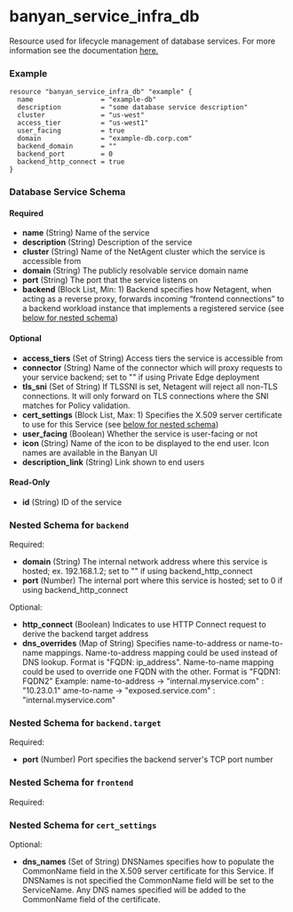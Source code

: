 # banyan_service_infra_db

Resource used for lifecycle management of database services. For more information see the documentation [here.](https://docs.banyansecurity.io/docs/feature-guides/infrastructure/databases/)

### Example
```hcl
resource "banyan_service_infra_db" "example" {
  name                 = "example-db"
  description          = "some database service description"
  cluster              = "us-west"
  access_tier          = "us-west1"
  user_facing          = true
  domain               = "example-db.corp.com"
  backend_domain       = ""
  backend_port         = 0
  backend_http_connect = true
}
```
### Database Service Schema
#### Required
- **name** (String) Name of the service
- **description** (String) Description of the service
- **cluster** (String) Name of the NetAgent cluster which the service is accessible from
- **domain** (String) The publicly resolvable service domain name
- **port** (String) The port that the service listens on
- **backend** (Block List, Min: 1) Backend specifies how Netagent, when acting as a reverse proxy, forwards incoming “frontend connections” to a backend workload instance that implements a registered service (see [below for nested schema](#nestedblock--backend))

#### Optional
- **access_tiers** (Set of String) Access tiers the service is accessible from
- **connector** (String) Name of the connector which will proxy requests to your service backend; set to "" if using Private Edge deployment
- **tls_sni** (Set of String) If TLSSNI is set, Netagent will reject all non-TLS connections. It will only forward on TLS connections where the SNI matches for Policy validation.
- **cert_settings** (Block List, Max: 1) Specifies the X.509 server certificate to use for this Service (see [below for nested schema](#nestedblock--cert_settings))
- **user_facing** (Boolean) Whether the service is user-facing or not
- **icon** (String) Name of the icon to be displayed to the end user. Icon names are available in the Banyan UI
- **description_link** (String) Link shown to end users

#### Read-Only
- **id** (String) ID of the service

<a id="nestedblock--backend"></a>
### Nested Schema for `backend`

Required:

- **domain** (String) The internal network address where this service is hosted; ex. 192.168.1.2; set to "" if using backend_http_connect
- **port** (Number) The internal port where this service is hosted; set to 0 if using backend_http_connect

Optional:

- **http_connect** (Boolean) Indicates to use HTTP Connect request to derive the backend target address
- **dns_overrides** (Map of String) Specifies name-to-address or name-to-name mappings.
  Name-to-address mapping could be used instead of DNS lookup. Format is "FQDN: ip_address".
  Name-to-name mapping could be used to override one FQDN with the other. Format is "FQDN1: FQDN2"
  Example: name-to-address -> "internal.myservice.com" : "10.23.0.1"
  ame-to-name    ->    "exposed.service.com" : "internal.myservice.com"

<a id="nestedblock--backend--target"></a>
### Nested Schema for `backend.target`

Required:

- **port** (Number) Port specifies the backend server's TCP port number


<a id="nestedblock--frontend"></a>
### Nested Schema for `frontend`

Required:


<a id="nestedblock--cert_settings"></a>
### Nested Schema for `cert_settings`

Optional:

- **dns_names** (Set of String) DNSNames specifies how to populate the CommonName field in the X.509
  server certificate for this Service. If DNSNames is not specified the
  CommonName field will be set to the ServiceName. Any DNS names specified will be added to the CommonName field of the certificate.

